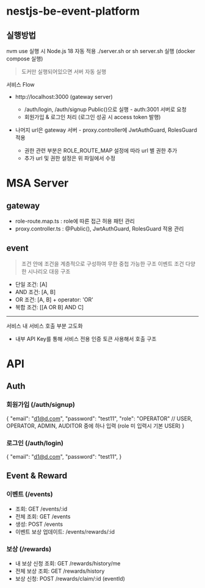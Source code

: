 # nestjs-be-event-platform

## 실행방법

nvm use 실행 시 Node.js 18 자동 적용
./server.sh or sh server.sh 실행 (docker compose 실행)

> 도커만 실행되어있으면 서버 자동 실행

서비스 Flow

- http://localhost:3000 (gateway server)

  - /auth/login, /auth/signup Public()으로 실행 - auth:3001 서버로 요청
  - 회원가입 & 로그인 처리 (로그인 성공 시 access token 발행)

- 나머지 url은 gateway 서버 - proxy.controller에 JwtAuthGuard, RolesGuard 적용
  - 권한 관련 부분은 ROLE_ROUTE_MAP 설정에 따라 url 별 권한 추가
  - 추가 url 및 권한 설정은 위 파일에서 수정

# MSA Server

## gateway

- role-route.map.ts : role에 따른 접근 허용 패턴 관리
- proxy.controller.ts : @Public(), JwtAuthGuard, RolesGuard 적용 관리

## event

> 조건 안에 조건을 계층적으로 구성하여 무한 중첩 가능한 구조
> 이벤트 조건 다양한 시나리오 대응 구조

- 단일 조건: [A]
- AND 조건: [A, B]
- OR 조건: [A, B] + operator: 'OR'
- 복합 조건: [[A OR B] AND C]

---

서비스 내 서비스 호출 부분 고도화

- 내부 API Key를 통해 서비스 전용 인증 토큰 사용해서 호출 구조

# API

## Auth

### 회원가입 (/auth/signup)

{
"email": "d1@d.com",
"password": "test11",
"role": "OPERATOR" // USER, OPERATOR, ADMIN, AUDITOR 중에 하나 입력 (role 미 입력시 기본 USER)
}

### 로그인 (/auth/login)

{
"email": "d1@d.com",
"password": "test11",
}

## Event & Reward

### 이벤트 (/events)

- 조회: GET /events/:id
- 전체 조회: GET /events
- 생성: POST /events
- 이벤트 보상 업데이트: /events/rewards/:id

### 보상 (/rewards)

- 내 보상 신청 조회: GET /rewards/history/me
- 전체 보상 조회: GET /rewards/history
- 보상 신청: POST /rewards/claim/:id (eventId)
